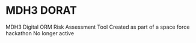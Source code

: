 # MDH3 DORAT
MDH3 Digital ORM Risk Assessment Tool
Created as part of a space force hackathon
No longer active 
